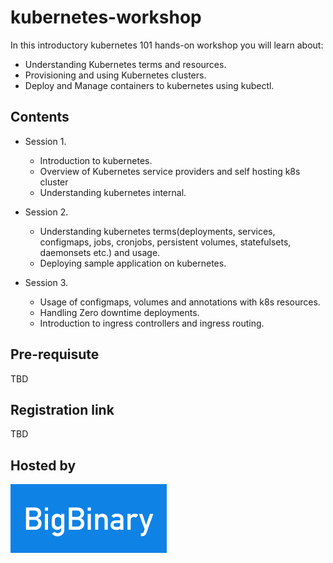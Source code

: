 # kubernetes-workshop
In this introductory kubernetes 101 hands-on workshop you will learn about:
 - Understanding Kubernetes terms and resources.
 - Provisioning and using Kubernetes clusters.
 - Deploy and Manage containers to kubernetes using kubectl.

## Contents

* Session 1.

  -  Introduction to kubernetes.
  -  Overview of Kubernetes service providers and self hosting k8s cluster
  -  Understanding kubernetes internal.

* Session 2.

  -  Understanding kubernetes terms(deployments, services, configmaps, jobs, cronjobs, persistent volumes, statefulsets, daemonsets etc.) and usage.
  -  Deploying sample application on kubernetes.

* Session 3.

  -  Usage of configmaps, volumes and annotations with k8s resources.
  -  Handling Zero downtime deployments.
  -  Introduction to ingress controllers and ingress routing.

## Pre-requisute
  TBD

## Registration link
  TBD

## Hosted by

![BigBinary](https://raw.githubusercontent.com/bigbinary/bigbinary-assets/press-assets/PNG/logo-light-solid-small.png?raw=true)

